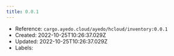 ```yaml
---
title: 0.0.1
---
```



- Reference: `cargo.ayedo.cloud/ayedo/hcloud/inventory:0.0.1`
- Created: 2022-10-25T10:26:37.029Z
- Updated: 2022-10-25T10:26:37.029Z
- Labels:


